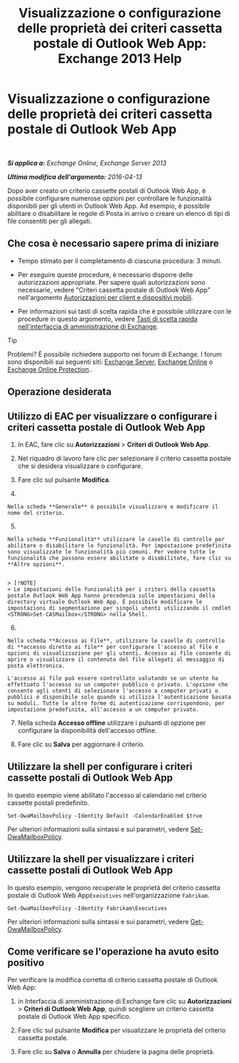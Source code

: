 ﻿---
title: 'Visualizzazione o configurazione delle proprietà dei criteri cassetta postale di Outlook Web App: Exchange 2013 Help'
TOCTitle: Visualizzazione o configurazione delle proprietà dei criteri cassetta postale di Outlook Web App
ms:assetid: be012ffe-8fdb-4fb7-aebd-78b3a55593fa
ms:mtpsurl: https://technet.microsoft.com/it-it/library/Dd351097(v=EXCHG.150)
ms:contentKeyID: 50481581
ms.date: 05/22/2018
mtps_version: v=EXCHG.150
ms.translationtype: MT
---

# Visualizzazione o configurazione delle proprietà dei criteri cassetta postale di Outlook Web App

 

_**Si applica a:** Exchange Online, Exchange Server 2013_

_**Ultima modifica dell'argomento:** 2016-04-13_

Dopo aver creato un criterio cassette postali di Outlook Web App, è possibile configurare numerose opzioni per controllare le funzionalità disponibili per gli utenti in Outlook Web App. Ad esempio, è possibile abilitare o disabilitare le regole di Posta in arrivo o creare un elenco di tipi di file consentiti per gli allegati.

## Che cosa è necessario sapere prima di iniziare

  - Tempo stimato per il completamento di ciascuna procedura: 3 minuti.

  - Per eseguire queste procedure, è necessario disporre delle autorizzazioni appropriate. Per sapere quali autorizzazioni sono necessarie, vedere "Criteri cassetta postale di Outlook Web App" nell'argomento [Autorizzazioni per client e dispositivi mobili](clients-and-mobile-devices-permissions-exchange-2013-help.md).

  - Per informazioni sui tasti di scelta rapida che è possibile utilizzare con le procedure in questo argomento, vedere [Tasti di scelta rapida nell'interfaccia di amministrazione di Exchange](keyboard-shortcuts-in-the-exchange-admin-center-exchange-online-protection-help.md).


> [!TIP]
> Problemi? È possibile richiedere supporto nei forum di Exchange. I forum sono disponibili sui seguenti siti: <A href="https://go.microsoft.com/fwlink/p/?linkid=60612">Exchange Server</A>, <A href="https://go.microsoft.com/fwlink/p/?linkid=267542">Exchange Online</A> o <A href="https://go.microsoft.com/fwlink/p/?linkid=285351">Exchange Online Protection</A>..



## Operazione desiderata

## Utilizzo di EAC per visualizzare o configurare i criteri cassetta postale di Outlook Web App

1.  In EAC, fare clic su **Autorizzazioni** \> **Criteri di Outlook Web App**.

2.  Nel riquadro di lavoro fare clic per selezionare il criterio cassetta postale che si desidera visualizzare o configurare.

3.  Fare clic sul pulsante **Modifica**.

4.  
    
    Nella scheda **Generale** è possibile visualizzare e modificare il nome del criterio.

5.  
    
    Nella scheda **Funzionalità** utilizzare le caselle di controllo per abilitare o disabilitare le funzionalità. Per impostazione predefinita sono visualizzate le funzionalità più comuni. Per vedere tutte le funzionalità che possono essere abilitate o disabilitate, fare clic su **Altre opzioni**.
    

    > [!NOTE]
    > Le impostazioni delle funzionalità per i criteri della cassetta postale Outlook Web App hanno precedenza sulle impostazioni della directory virtuale Outlook Web App. È possibile modificare le impostazioni di segmentazione per singoli utenti utilizzando il cmdlet <STRONG>Set-CASMailbox</STRONG> nella Shell.



6.  
    
    Nella scheda **Accesso ai File**, utilizzare le caselle di controllo di **accesso diretto ai file** per configurare l'accesso al file e opzioni di visualizzazione per gli utenti. Accesso ai file consente di aprire o visualizzare il contenuto del file allegati al messaggio di posta elettronica.
    
    L'accesso ai file può essere controllato valutando se un utente ha effettuato l'accesso su un computer pubblico o privato. L'opzione che consente agli utenti di selezionare l'accesso a computer privati o pubblici è disponibile solo quando si utilizza l'autenticazione basata su moduli. Tutte le altre forme di autenticazione corrispondono, per impostazione predefinita, all'accesso a un computer privato.

7.  Nella scheda **Accesso offline** utilizzare i pulsanti di opzione per configurare la disponibilità dell'accesso offline.

8.  Fare clic su **Salva** per aggiornare il criterio.

## Utilizzare la shell per configurare i criteri cassette postali di Outlook Web App

In questo esempio viene abilitato l'accesso al calendario nel criterio cassette postali predefinito.

    Set-OwaMailboxPolicy -Identity Default -CalendarEnabled $true

Per ulteriori informazioni sulla sintassi e sui parametri, vedere [Set-OwaMailboxPolicy](https://technet.microsoft.com/it-it/library/dd297989\(v=exchg.150\)).

## Utilizzare la shell per visualizzare i criteri cassette postali di Outlook Web App

In questo esempio, vengono recuperate le proprietà del criterio cassetta postale di Outlook Web App`Executives` nell'organizzazione `Fabrikam`.

    Get-OwaMailboxPolicy -Identity Fabrikam\Executives

Per ulteriori informazioni sulla sintassi e sui parametri, vedere [Get-OwaMailboxPolicy](https://technet.microsoft.com/it-it/library/dd351095\(v=exchg.150\)).

## Come verificare se l'operazione ha avuto esito positivo

Per verificare la modifica corretta di criterio cassetta postale di Outlook Web App:

1.  in Interfaccia di amministrazione di Exchange fare clic su **Autorizzazioni** \> **Criteri di Outlook Web App**, quindi scegliere un criterio cassetta postale di Outlook Web App specifico.

2.  Fare clic sul pulsante **Modifica** per visualizzare le proprietà del criterio cassetta postale.

3.  Fare clic su **Salva** o **Annulla** per chiudere la pagina delle proprietà.

